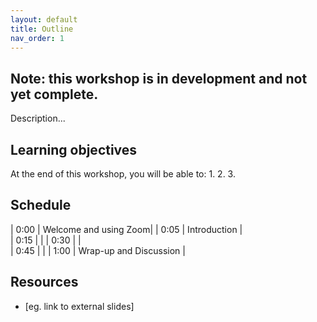 ```yaml
---
layout: default
title: Outline
nav_order: 1
---
```


## Note: this workshop is in development and not yet complete.

Description...

## Learning objectives

At the end of this workshop, you will be able to:
1.
2.
3.

## Schedule

| 0:00 | Welcome and using Zoom|
| 0:05 | Introduction |  
| 0:15 |  |
| 0:30 |  |   
| 0:45 |  |
| 1:00 | Wrap-up and Discussion |

## Resources
* [eg. link to external slides]
